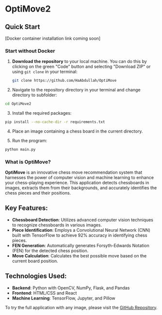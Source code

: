 ﻿# OptiMove2

## Quick Start

[Docker container installation link coming soon]

### Start without Docker

1. **Download the repository** to your local machine. You can do this by clicking on the green "Code" button and selecting "Download ZIP" or using `git clone` in your terminal:
   ```bash
   git clone https://github.com/HaAbdullah/OptiMove
   ```
2. Navigate to the repository directory in your terminal and change directory to subfolder:
  ```bash
  cd OptiMove2
  ```
3. Install the required packages:
  ```bash
  pip install --no-cache-dir -r requirements.txt
  ```
4. Place an image containing a chess board in the current directory.

5. Run the program:
  ```bash
  python main.py
  ```

### What is OptiMove?

**OptiMove** is an innovative chess move recommendation system that harnesses the power of computer vision and machine learning to enhance your chess-playing experience. This application detects chessboards in images, extracts them from their backgrounds, and accurately identifies the chess pieces and their positions.

## Key Features:
- **Chessboard Detection**: Utilizes advanced computer vision techniques to recognize chessboards in various images.
- **Piece Identification**: Employs a Convolutional Neural Network (CNN) built with TensorFlow to achieve 92% accuracy in identifying chess pieces.
- **FEN Generation**: Automatically generates Forsyth-Edwards Notation (FEN) for the detected chess position.
- **Move Calculation**: Calculates the best possible move based on the current board position.

## Technologies Used:
- **Backend**: Python with OpenCV, NumPy, Flask, and Pandas
- **Frontend**: HTML/CSS and React
- **Machine Learning**: TensorFlow, Jupyter, and Pillow

To try the full application with any image, please visit the [GitHub Repository](link-to-your-repo).

